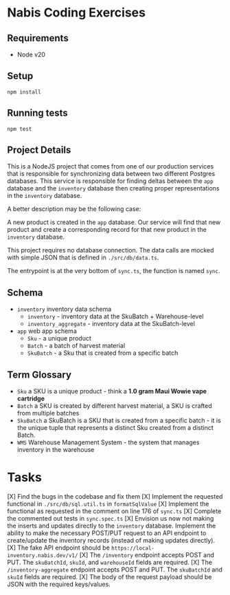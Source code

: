 # Nabis Coding Exercises

## Requirements

* Node v20

## Setup

```shell
npm install
```

## Running tests

```shell
npm test
```

## Project Details

This is a NodeJS project that comes from one of our production services that is responsible 
for synchronizing data between two different Postgres databases. This service is responsible for finding
deltas between the `app` database and the `inventory` database then creating proper representations in 
the `inventory` database.

A better description may be the following case:

A new product is created in the `app` database. Our service will find that new product and create a 
corresponding record for that new product in the `inventory` database.

This project requires no database connection. The data calls are mocked with simple JSON
that is defined in `./src/db/data.ts`.

The entrypoint is at the very bottom of `sync.ts`, the function is named `sync`.

## Schema

* `inventory` inventory data schema
  * `inventory` - inventory data at the SkuBatch + Warehouse-level
  * `inventory_aggregate` - inventory data at the SkuBatch-level
* `app` web app schema
  * `Sku` - a unique product
  * `Batch` - a batch of harvest material
  * `SkuBatch` - a Sku that is created from a specific batch

## Term Glossary

* `Sku` a SKU is a unique product - think a **1.0 gram Maui Wowie vape cartridge**
* `Batch` a SKU is created by different harvest material, a SKU is crafted from multiple batches
* `SkuBatch` a SkuBatch is a SKU that is created from a specific batch - it is the unique tuple that represents a distinct Sku created from a distinct Batch.
* `WMS` Warehouse Management System - the system that manages inventory in the warehouse

# Tasks

[X] Find the bugs in the codebase and fix them
[X] Implement the requested functional in `./src/db/sql.util.ts` in `formatSqlValue`
[X] Implement the functional as requested in the comment on line 176 of `sync.ts` 
[X] Complete the commented out tests in `sync.spec.ts`
[X] Envision us now not making the inserts and updates directly to the `inventory` database. Implement the ability to make the necessary POST/PUT request to an API endpoint to create/update the inventory records (instead of making updates directly).
  [X] The fake API endpoint should be `https://local-inventory.nabis.dev/v1/`
  [X] The `/inventory` endpoint accepts POST and PUT. The `skuBatchId`, `skuId`, and `warehouseId` fields are required.
  [X] The `/inventory-aggregate` endpoint accepts POST and PUT. The `skuBatchId` and `skuId` fields are required.
  [X] The body of the request payload should be JSON with the required keys/values.